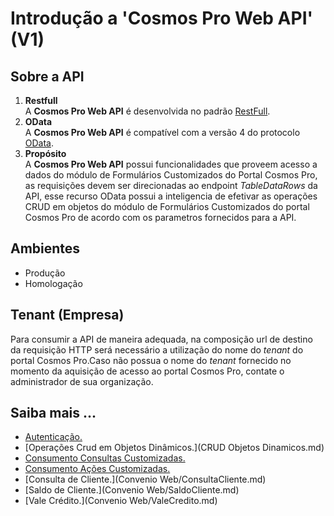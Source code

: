 # Introdução a 'Cosmos Pro Web API' (V1)

## Sobre a API


1. **Restfull**  
A **Cosmos Pro Web API** é desenvolvida no padrão [RestFull](https://en.wikipedia.org/wiki/Representational_state_transfer).
2. **OData**  
A **Cosmos Pro Web API** é compatível com a versão 4 do protocolo [OData](http://www.odata.org/documentation/).
3. **Propósito**  
A **Cosmos Pro Web API** possui funcionalidades que proveem acesso a dados do módulo de Formulários Customizados do Portal Cosmos Pro, as requisições devem ser direcionadas ao endpoint *TableDataRows* da API, esse recurso OData possui a inteligencia de efetivar as operações CRUD em objetos do módulo de Formulários Customizados do portal Cosmos Pro de acordo com os parametros fornecidos para a API.

## Ambientes

* Produção
* Homologação


## Tenant (Empresa)

Para consumir a API de maneira adequada, na composição url de destino da requisição HTTP será necessário a utilização do nome do *tenant* do portal Cosmos Pro.Caso não possua o nome do *tenant* fornecido no momento da aquisição de acesso ao portal Cosmos Pro, contate o administrador de sua organização.

## Saiba mais ...

- [Autenticação.](Autenticação.md)
- [Operações Crud em Objetos Dinâmicos.](CRUD Objetos Dinamicos.md)
- [Consumento Consultas Customizadas.](CustomViews.md)
- [Consumento Ações Customizadas.](CustomActions.md)
- [Consulta de Cliente.](Convenio Web/ConsultaCliente.md)
- [Saldo de Cliente.](Convenio Web/SaldoCliente.md)
- [Vale Crédito.](Convenio Web/ValeCredito.md)
